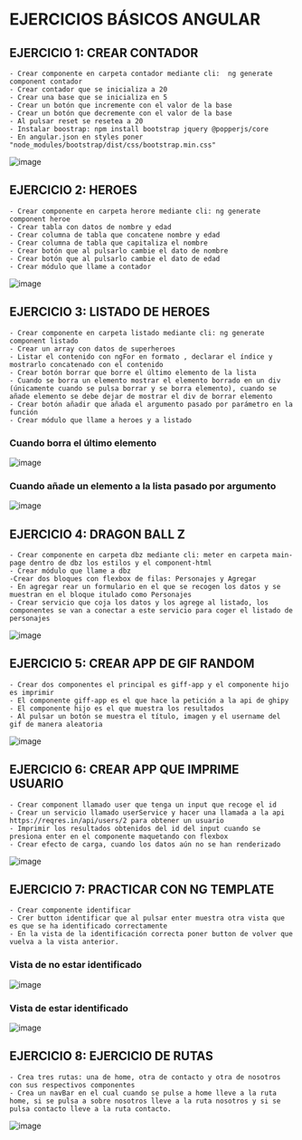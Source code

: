 # EJERCICIOS BÁSICOS ANGULAR

## EJERCICIO 1: CREAR CONTADOR
    - Crear componente en carpeta contador mediante cli:  ng generate component contador
    - Crear contador que se inicializa a 20
    - Crear una base que se inicializa en 5
    - Crear un botón que incremente con el valor de la base
    - Crear un botón que decremente con el valor de la base
    - Al pulsar reset se resetea a 20
    - Instalar boostrap: npm install bootstrap jquery @popperjs/core
    - En angular.json en styles poner "node_modules/bootstrap/dist/css/bootstrap.min.css"
![image](https://user-images.githubusercontent.com/88061350/206145585-977f5c5d-2a4a-42a7-a452-5ebc1d98cdd4.png)

## EJERCICIO 2: HEROES
    - Crear componente en carpeta herore mediante cli: ng generate component heroe
    - Crear tabla con datos de nombre y edad
    - Crear columna de tabla que concatene nombre y edad
    - Crear columna de tabla que capitaliza el nombre
    - Crear botón que al pulsarlo cambie el dato de nombre
    - Crear botón que al pulsarlo cambie el dato de edad
    - Crear módulo que llame a contador

![image](https://user-images.githubusercontent.com/88061350/206170856-8265b1ba-5c1a-4d34-a33b-be008b01e439.png)

## EJERCICIO 3: LISTADO DE HEROES

    - Crear componente en carpeta listado mediante cli: ng generate component listado
    - Crear un array con datos de superheroes
    - Listar el contenido con ngFor en formato , declarar el índice y mostrarlo concatenado con el contenido
    - Crear botón borrar que borre el último elemento de la lista
    - Cuando se borra un elemento mostrar el elemento borrado en un div (únicamente cuando se pulsa borrar y se borra elemento), cuando se añade elemento se debe dejar de mostrar el div de borrar elemento
    - Crear botón añadir que añada el argumento pasado por parámetro en la función
    - Crear módulo que llame a heroes y a listado
### Cuando borra el último elemento
![image](https://user-images.githubusercontent.com/88061350/206181182-370f4c69-b14c-48ce-87b6-7130137cca92.png)
### Cuando añade un elemento a la lista pasado por argumento
![image](https://user-images.githubusercontent.com/88061350/206181259-75ddc2d9-66e9-49d6-a1d1-c61dfe4443da.png)

## EJERCICIO 4: DRAGON BALL Z
    - Crear componente en carpeta dbz mediante cli: meter en carpeta main-page dentro de dbz los estilos y el component-html
    - Crear módulo que llame a dbz
    -Crear dos bloques con flexbox de filas: Personajes y Agregar
    - En agregar rear un formulario en el que se recogen los datos y se muestran en el bloque itulado como Personajes
    - Crear servicio que coja los datos y los agrege al listado, los componentes se van a conectar a este servicio para coger el listado de personajes
![image](https://user-images.githubusercontent.com/88061350/206242374-b540834e-7fa9-441a-9caa-db0949f505f9.png)

## EJERCICIO 5: CREAR APP DE GIF RANDOM

    - Crear dos componentes el principal es giff-app y el componente hijo es imprimir
    - El componente giff-app es el que hace la petición a la api de ghipy
    - El componente hijo es el que muestra los resultados
    - Al pulsar un botón se muestra el título, imagen y el username del gif de manera aleatoria
![image](https://user-images.githubusercontent.com/88061350/206713723-f2713b0f-90fa-4c6c-9be2-fa8116c42aa1.png)

## EJERCICIO 6: CREAR APP QUE IMPRIME USUARIO
    - Crear component llamado user que tenga un input que recoge el id
    - Crear un servicio llamado userService y hacer una llamada a la api https://reqres.in/api/users/2 para obtener un usuario
    - Imprimir los resultados obtenidos del id del input cuando se presiona enter en el componente maquetando con flexbox
    - Crear efecto de carga, cuando los datos aún no se han renderizado
![image](https://user-images.githubusercontent.com/88061350/207029911-cf34d9b4-98ea-44a2-9801-0438b5dca921.png)

## EJERCICIO 7: PRACTICAR CON NG TEMPLATE

    - Crear componente identificar
    - Crer button identificar que al pulsar enter muestra otra vista que es que se ha identificado correctamente
    - En la vista de la identificación correcta poner button de volver que vuelva a la vista anterior.

### Vista de no estar identificado

![image](https://user-images.githubusercontent.com/88061350/207041905-1c1b4822-c7df-4cde-b624-51bc4d28551d.png)

### Vista de estar identificado

![image](https://user-images.githubusercontent.com/88061350/207046880-15d0753e-112d-4168-958b-b378af2dce99.png)

## EJERCICIO 8: EJERCICIO DE RUTAS

    - Crea tres rutas: una de home, otra de contacto y otra de nosotros con sus respectivos componentes
    - Crea un navBar en el cual cuando se pulse a home lleve a la ruta home, si se pulsa a sobre nosotros lleve a la ruta nosotros y si se pulsa contacto lleve a la ruta contacto.

![image](https://user-images.githubusercontent.com/88061350/207087696-707e5d17-4f94-4302-a2b5-8dd5941aca6c.png)
